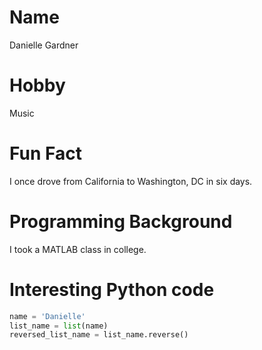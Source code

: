 # Name
Danielle Gardner

# Hobby
Music

# Fun Fact
I once drove from California to Washington, DC in six days.

# Programming Background
I took a MATLAB class in college.

# Interesting Python code
```python
name = 'Danielle'
list_name = list(name)
reversed_list_name = list_name.reverse()
```